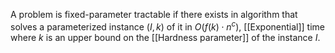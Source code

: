 A problem is fixed-parameter tractable if there exists in algorithm that solves a parameterized instance $(I, k)$ of it in $O(f(k) \cdot n^c)$, [[Exponential]] time where $k$ is an upper bound on the [[Hardness parameter]] of the instance $I$. 
